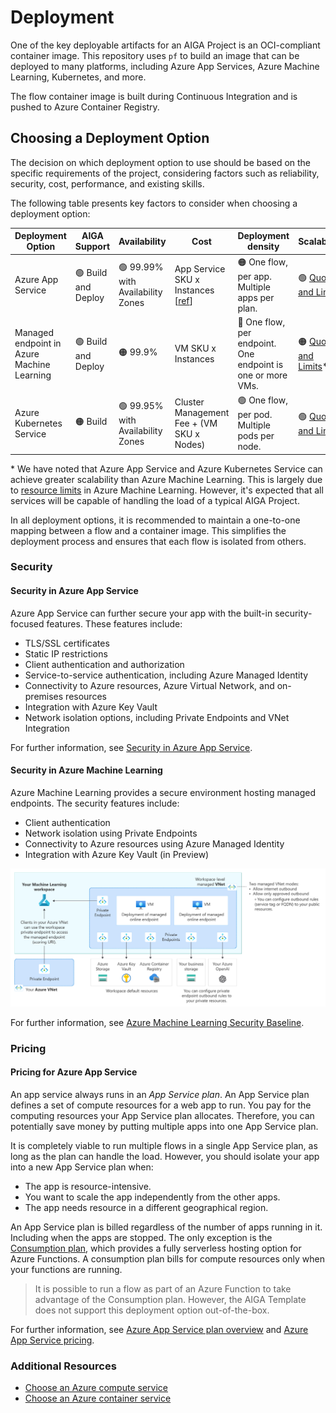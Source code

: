 # Deployment

One of the key deployable artifacts for an AIGA Project is an OCI-compliant container image. This repository uses `pf` to build an image that can be deployed to many platforms, including Azure App Services, Azure Machine Learning, Kubernetes, and more.

The flow container image is built during Continuous Integration and is pushed to Azure Container Registry.

## Choosing a Deployment Option

The decision on which deployment option to use should be based on the specific requirements of the project, considering factors such as reliability, security, cost, performance, and existing skills.

The following table presents key factors to consider when choosing a deployment option:

| Deployment Option                          | AIGA Support        | Availability                      | Cost                                      | Deployment density                                          | Scalability              | Auto-scale             | Security Features                                           | Troubleshooting      |
| ------------------------------------------ | ------------------- | --------------------------------- | ----------------------------------------- | ----------------------------------------------------------- | ------------------------ | ---------------------- | ----------------------------------------------------------- | -------------------- |
| Azure App Service                          | 🟢 Build and Deploy | 🟢 99.99% with Availability Zones | App Service SKU x Instances [[ref](#pricing-for-azure-app-service)]               | 🟠 One flow, per app. Multiple apps per plan.               | 🟢 [Quotas and Limits](https://learn.microsoft.com/en-us/azure/azure-resource-manager/management/azure-subscription-service-limits#app-service-limits) | 🟢 Metrics or Schedule | 🟢 [Security Features](#security-in-azure-app-service)      | 🟢 Extensive Tooling |
| Managed endpoint in Azure Machine Learning | 🟢 Build and Deploy | 🟠 99.9%                          | VM SKU x Instances                        | 🔴 One flow, per endpoint. One endpoint is one or more VMs. | 🟠 [Quotas and Limits](https://learn.microsoft.com/en-us/azure/machine-learning/how-to-manage-quotas?view=azureml-api-2#azure-machine-learning-online-endpoints-and-batch-endpoints)\* | 🟢 Metrics or Schedule | 🟠 [Security Features](#security-in-azure-machine-learning) | 🟠 Primitive Tooling |
| Azure Kubernetes Service                   | 🟠 Build            | 🟢 99.95% with Availability Zones  | Cluster Management Fee + (VM SKU x Nodes) | 🟢 One flow, per pod. Multiple pods per node.               | 🟢 [Quotas and Limits](https://learn.microsoft.com/en-us/azure/azure-resource-manager/management/azure-subscription-service-limits#azure-kubernetes-service-limits) | 🟠 HPA, Keda or Custom |                                                             | 🔴 Complex Tooling   |

\* We have noted that Azure App Service and Azure Kubernetes Service can achieve greater scalability than Azure Machine Learning. This is largely due to [resource limits](https://learn.microsoft.com/en-us/azure/machine-learning/how-to-manage-quotas?view=azureml-api-2#azure-machine-learning-online-endpoints-and-batch-endpoints) in Azure Machine Learning. However, it's expected that all services will be capable of handling the load of a typical AIGA Project.

In all deployment options, it is recommended to maintain a one-to-one mapping between a flow and a container image. This simplifies the deployment process and ensures that each flow is isolated from others.

### Security

#### Security in Azure App Service

Azure App Service can further secure your app with the built-in security-focused features. These features include:

- TLS/SSL certificates
- Static IP restrictions
- Client authentication and authorization
- Service-to-service authentication, including Azure Managed Identity
- Connectivity to Azure resources, Azure Virtual Network, and on-premises resources
- Integration with Azure Key Vault
- Network isolation options, including Private Endpoints and VNet Integration

For further information, see [Security in Azure App Service](https://learn.microsoft.com/en-us/azure/app-service/overview-security).

#### Security in Azure Machine Learning

Azure Machine Learning provides a secure environment hosting managed endpoints. The security features include:

- Client authentication
- Network isolation using Private Endpoints
- Connectivity to Azure resources using Azure Managed Identity
- Integration with Azure Key Vault (in Preview)

![Endpoint Network Isolation](../assets/endpoint-network-isolation-with-workspace-managed-vnet.png)

For further information, see [Azure Machine Learning Security Baseline](https://learn.microsoft.com/en-us/security/benchmark/azure/baselines/machine-learning-service-security-baseline).

### Pricing

#### Pricing for Azure App Service

An app service always runs in an *App Service plan*. An App Service plan defines a set of compute resources for a web app to run. You pay for the computing resources your App Service plan allocates. Therefore, you can potentially save money by putting multiple apps into one App Service plan.

It is completely viable to run multiple flows in a single App Service plan, as long as the plan can handle the load. However, you should isolate your app into a new App Service plan when:

- The app is resource-intensive.
- You want to scale the app independently from the other apps.
- The app needs resource in a different geographical region.

An App Service plan is billed regardless of the number of apps running in it. Including when the apps are stopped. The only exception is the [Consumption plan](https://learn.microsoft.com/en-us/azure/azure-functions/consumption-plan), which provides a fully serverless hosting option for Azure Functions. A consumption plan bills for compute resources only when your functions are running.

> It is possible to run a flow as part of an Azure Function to take advantage of the Consumption plan. However, the AIGA Template does not support this deployment option out-of-the-box.

For further information, see [Azure App Service plan overview](https://learn.microsoft.com/en-us/azure/app-service/overview-hosting-plans) and [Azure App Service pricing](https://azure.microsoft.com/en-us/pricing/details/app-service/linux/).

### Additional Resources

- [Choose an Azure compute service](https://learn.microsoft.com/en-us/azure/architecture/guide/technology-choices/compute-decision-tree)
- [Choose an Azure container service](https://learn.microsoft.com/en-us/azure/architecture/guide/choose-azure-container-service)
